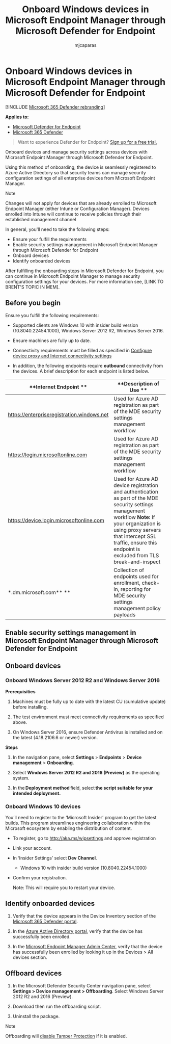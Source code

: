﻿---
title: Onboard Windows devices in Microsoft Endpoint Manager through Microsoft Defender for Endpoint
description: Learn how to enable security settings in Microsoft Endpoint Manager through Microsoft Defender for Endpoint.
keywords: device management, configure Microsoft Defender for Endpoint devices, Microsoft Endpoint Manager
search.product: eADQiWindows 10XVcnh
search.appverid: met150
ms.prod: m365-security
ms.mktglfcycl: deploy
ms.sitesec: library
ms.pagetype: security
ms.author: macapara
author: mjcaparas
localization_priority: Normal
manager: dansimp
audience: ITPro
ms.collection: M365-security-compliance
ms.topic: article
ms.technology: mde
---


# Onboard Windows devices in Microsoft Endpoint Manager through Microsoft Defender for Endpoint

[!INCLUDE [Microsoft 365 Defender rebranding](../../includes/microsoft-defender.md)]

**Applies to:**

- [Microsoft Defender for Endpoint](https://go.microsoft.com/fwlink/p/?linkid=2154037)
- [Microsoft 365 Defender](https://go.microsoft.com/fwlink/?linkid=2118804)


> Want to experience Defender for Endpoint? [Sign up for a free trial.](https://signup.microsoft.com/create-account/signup?products=7f379fee-c4f9-4278-b0a1-e4c8c2fcdf7e&ru=https://aka.ms/MDEp2OpenTrial?ocid=docs-wdatp-configureendpointsscript-abovefoldlink)


Onboard devices and manage security settings across devices with Microsoft Endpoint Manager through Microsoft Defender for Endpoint. 


Using this method of onboarding, the device is seamlessly registered to Azure Active Directory so that security teams can manage security configuration settings of all enterprise devices from Microsoft Endpoint Manager. 

> [!NOTE]
> Changes will not apply for devices that are already enrolled to Microsoft Endpoint Manager (either Intune or Configuration Manager). Devices enrolled into Intune will continue to receive policies through their established management channel


In general, you'll need to take the following steps:

- Ensure your fulfill the requirements
- Enable security settings management in Microsoft Endpoint Manager through Microsoft Defender for Endpoint
- Onboard devices
- Identify onboarded devices

After fulfilling the onboarding steps in Microsoft Defender for Endpoint, you can continue in Microsoft Endpoint Manager to manage security configuration settings for your devices. For more information see, [LINK TO BRENT'S TOPIC IN MEM].



## Before you begin
Ensure you fulfill the following requirements:

- Supported clients are Windows 10 with insider build version
    (10.8040.22454.1000), Windows Server 2012 R2, Windows Server 2016. 

- Ensure machines are fully up to date. 

- Connectivity requirements must be filled as specified in [Configure device
    proxy and Internet connectivity settings](configure-proxy-internet.md)

- In addition, the following endpoints require **outbound** connectivity from
    the devices. A brief description for each endpoint is listed below. 

| **Internet Endpoint **                       | **Description of Use **                                                                                                                                                                                                                                         |
|----------------------------------------------|-----------------------------------------------------------------------------------------------------------------------------------------------------------------------------------------------------------------------------------------------------------------|
| <https://enterpriseregistration.windows.net> | Used for Azure AD registration as part of the MDE security settings management workflow                                                                                                                                                                         |
| <https://login.microsoftonline.com>          | Used for Azure AD registration as part of the MDE security settings management workflow                                                                                                                                                                         |
| <https://device.login.microsoftonline.com>   | Used for Azure AD device registration and authentication as part of the MDE security settings management workflow **Note:** If your organization is using proxy servers that intercept SSL traffic, ensure this endpoint is excluded from TLS break-and-inspect |
| \*.dm.microsoft.com** **                     | Collection of endpoints used for enrollment, check-in, reporting for MDE security settings management policy payloads                                                                                                                                 

## Enable security settings management in Microsoft Endpoint Manager through Microsoft Defender for Endpoint


## Onboard devices

### Onboard Windows Server 2012 R2 and Windows Server 2016  

**Prerequisities**

1. Machines must be fully up to date with the latest CU (cumulative update)
    before installing.

2.  The test environment must meet connectivity requirements as specified above.

3.  On Windows Server 2016, ensure Defender Antivirus is installed and on
    the latest (4.18.2106.6 or newer) version.

**Steps**

1. In the navigation pane, select **Settings** > **Endpoints** > **Device management**  > **Onboarding**.

2.  Select **Windows Server 2012 R2 and 2016 (Preview)** as the operating
    system. 

3.  In the **Deployment method** field, select **the script suitable for your
    intended deployment.** 

### Onboard Windows 10 devices

You’ll need to register to the ‘Microsoft Insider’ program to get the latest
builds. This program streamlines engineering collaboration within the Microsoft
ecosystem by enabling the distribution of content.

-   To register, go to <http://aka.ms/wipsettings> and approve registration

-   Link your account.

-   In ‘Insider Settings’ select **Dev Channel**.

    -   Windows 10 with insider build version (10.8040.22454.1000)

-   Confirm your registration.

    Note: This will require you to restart your device.


## Identify onboarded devices
1.  Verify that the device appears in the Device Inventory section of the
    [Microsoft 365 Defender portal](https://security.microsoft.com/).

2.  In the [Azure Active Directory
    portal](https://aad.portal.azure.com/#blade/Microsoft_AAD_IAM/UsersManagementMenuBlade/MsGraphUsers),
    verify that the device has successfully been enrolled.

3.  In the [Microsoft Endpoint Manager Admin
    Center](https://endpoint.microsoft.com/#blade/Microsoft_Intune_DeviceSettings/DevicesMenu/mDMDevicesPreview),
    verify that the device has successfully been enrolled by looking it up in
    the Devices \> All devices section.




## Offboard devices
1.  In the Microsoft Defender Security Center navigation pane, select **Settings > Device management > Offboarding**. Select Windows Server 2012 R2 and 2016
    (Preview). 

2.  Download then run the offboarding script. 

3.  Uninstall the package. 


>[!Note]
> Offboarding will [disable Tamper
Protection](prevent-changes-to-security-settings-with-tamper-protection.MD#manage-tamper-protection-for-your-organization-using-the-microsoft-defender-security-center) if it is enabled.



